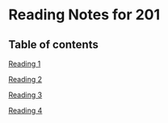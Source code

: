 # Reading Notes for 201 #

## Table of contents ##

[Reading 1](https://mehtab228.github.io/reading-notes/reading1-201)

[Reading 2](https://mehtab228.github.io/reading-notes/reading2-201)

[Reading 3](https://mehtab228.github.io/reading-notes/reading3-201)

[Reading 4](https://mehtab228.github.io/reading-notes/reading4-201)
